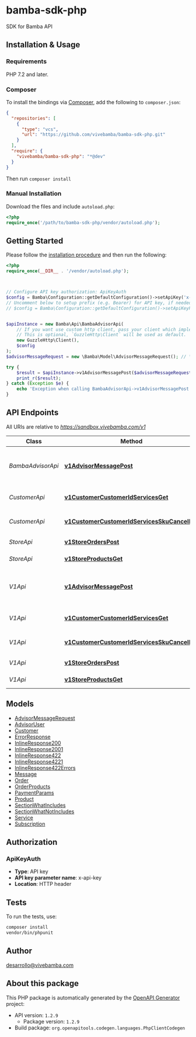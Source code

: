 # bamba-sdk-php

SDK for Bamba API


## Installation & Usage

### Requirements

PHP 7.2 and later.

### Composer

To install the bindings via [Composer](https://getcomposer.org/), add the following to `composer.json`:

```json
{
  "repositories": [
    {
      "type": "vcs",
      "url": "https://github.com/vivebamba/bamba-sdk-php.git"
    }
  ],
  "require": {
    "vivebamba/bamba-sdk-php": "*@dev"
  }
}
```

Then run `composer install`

### Manual Installation

Download the files and include `autoload.php`:

```php
<?php
require_once('/path/to/bamba-sdk-php/vendor/autoload.php');
```

## Getting Started

Please follow the [installation procedure](#installation--usage) and then run the following:

```php
<?php
require_once(__DIR__ . '/vendor/autoload.php');



// Configure API key authorization: ApiKeyAuth
$config = Bamba\Configuration::getDefaultConfiguration()->setApiKey('x-api-key', 'YOUR_API_KEY');
// Uncomment below to setup prefix (e.g. Bearer) for API key, if needed
// $config = Bamba\Configuration::getDefaultConfiguration()->setApiKeyPrefix('x-api-key', 'Bearer');


$apiInstance = new Bamba\Api\BambaAdvisorApi(
    // If you want use custom http client, pass your client which implements `GuzzleHttp\ClientInterface`.
    // This is optional, `GuzzleHttp\Client` will be used as default.
    new GuzzleHttp\Client(),
    $config
);
$advisorMessageRequest = new \Bamba\Model\AdvisorMessageRequest(); // \Bamba\Model\AdvisorMessageRequest

try {
    $result = $apiInstance->v1AdvisorMessagePost($advisorMessageRequest);
    print_r($result);
} catch (Exception $e) {
    echo 'Exception when calling BambaAdvisorApi->v1AdvisorMessagePost: ', $e->getMessage(), PHP_EOL;
}

```

## API Endpoints

All URIs are relative to *https://sandbox.vivebamba.com/v1*

Class | Method | HTTP request | Description
------------ | ------------- | ------------- | -------------
*BambaAdvisorApi* | [**v1AdvisorMessagePost**](docs/Api/BambaAdvisorApi.md#v1advisormessagepost) | **POST** /v1/advisor/message | Send messages to the Bamba Advisor
*CustomerApi* | [**v1CustomerCustomerIdServicesGet**](docs/Api/CustomerApi.md#v1customercustomeridservicesget) | **GET** /v1/customer/{customerId}/services | Get customer services
*CustomerApi* | [**v1CustomerCustomerIdServicesSkuCancelPut**](docs/Api/CustomerApi.md#v1customercustomeridservicesskucancelput) | **PUT** /v1/customer/{customerId}/services/{sku}/cancel | Cancel customer services
*StoreApi* | [**v1StoreOrdersPost**](docs/Api/StoreApi.md#v1storeorderspost) | **POST** /v1/store/orders | Place an order
*StoreApi* | [**v1StoreProductsGet**](docs/Api/StoreApi.md#v1storeproductsget) | **GET** /v1/store/products | Get products
*V1Api* | [**v1AdvisorMessagePost**](docs/Api/V1Api.md#v1advisormessagepost) | **POST** /v1/advisor/message | Send messages to the Bamba Advisor
*V1Api* | [**v1CustomerCustomerIdServicesGet**](docs/Api/V1Api.md#v1customercustomeridservicesget) | **GET** /v1/customer/{customerId}/services | Get customer services
*V1Api* | [**v1CustomerCustomerIdServicesSkuCancelPut**](docs/Api/V1Api.md#v1customercustomeridservicesskucancelput) | **PUT** /v1/customer/{customerId}/services/{sku}/cancel | Cancel customer services
*V1Api* | [**v1StoreOrdersPost**](docs/Api/V1Api.md#v1storeorderspost) | **POST** /v1/store/orders | Place an order
*V1Api* | [**v1StoreProductsGet**](docs/Api/V1Api.md#v1storeproductsget) | **GET** /v1/store/products | Get products

## Models

- [AdvisorMessageRequest](docs/Model/AdvisorMessageRequest.md)
- [AdvisorUser](docs/Model/AdvisorUser.md)
- [Customer](docs/Model/Customer.md)
- [ErrorResponse](docs/Model/ErrorResponse.md)
- [InlineResponse200](docs/Model/InlineResponse200.md)
- [InlineResponse2001](docs/Model/InlineResponse2001.md)
- [InlineResponse422](docs/Model/InlineResponse422.md)
- [InlineResponse4221](docs/Model/InlineResponse4221.md)
- [InlineResponse422Errors](docs/Model/InlineResponse422Errors.md)
- [Message](docs/Model/Message.md)
- [Order](docs/Model/Order.md)
- [OrderProducts](docs/Model/OrderProducts.md)
- [PaymentParams](docs/Model/PaymentParams.md)
- [Product](docs/Model/Product.md)
- [SectionWhatIncludes](docs/Model/SectionWhatIncludes.md)
- [SectionWhatNotIncludes](docs/Model/SectionWhatNotIncludes.md)
- [Service](docs/Model/Service.md)
- [Subscription](docs/Model/Subscription.md)

## Authorization

### ApiKeyAuth

- **Type**: API key
- **API key parameter name**: x-api-key
- **Location**: HTTP header


## Tests

To run the tests, use:

```bash
composer install
vendor/bin/phpunit
```

## Author

desarrollo@vivebamba.com

## About this package

This PHP package is automatically generated by the [OpenAPI Generator](https://openapi-generator.tech) project:

- API version: `1.2.9`
    - Package version: `1.2.9`
- Build package: `org.openapitools.codegen.languages.PhpClientCodegen`
